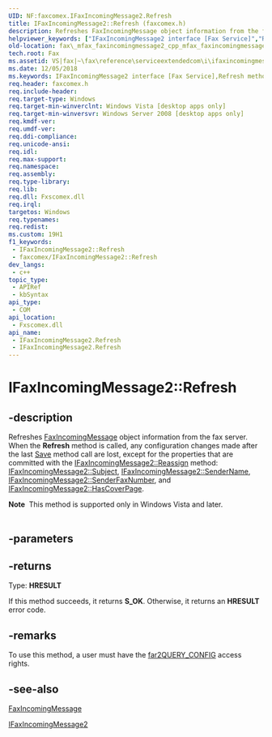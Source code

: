 ```yaml
---
UID: NF:faxcomex.IFaxIncomingMessage2.Refresh
title: IFaxIncomingMessage2::Refresh (faxcomex.h)
description: Refreshes FaxIncomingMessage object information from the fax server.
helpviewer_keywords: ["IFaxIncomingMessage2 interface [Fax Service]","Refresh method","IFaxIncomingMessage2.Refresh","IFaxIncomingMessage2::Refresh","Refresh","Refresh method [Fax Service]","Refresh method [Fax Service]","IFaxIncomingMessage2 interface","_mfax_faxincomingmessage.refresh","fax._mfax_faxincomingmessage2_cpp_mfax_faxincomingmessage_refresh_cpp","fax._mfax_faxincomingmessage_refresh","faxcomex/IFaxIncomingMessage2::Refresh"]
old-location: fax\_mfax_faxincomingmessage2_cpp_mfax_faxincomingmessage_refresh_cpp.htm
tech.root: Fax
ms.assetid: VS|fax|~\fax\reference\serviceextendedcom\i\ifaxincomingmessage2\refresh.htm
ms.date: 12/05/2018
ms.keywords: IFaxIncomingMessage2 interface [Fax Service],Refresh method, IFaxIncomingMessage2.Refresh, IFaxIncomingMessage2::Refresh, Refresh, Refresh method [Fax Service], Refresh method [Fax Service],IFaxIncomingMessage2 interface, _mfax_faxincomingmessage.refresh, fax._mfax_faxincomingmessage2_cpp_mfax_faxincomingmessage_refresh_cpp, fax._mfax_faxincomingmessage_refresh, faxcomex/IFaxIncomingMessage2::Refresh
req.header: faxcomex.h
req.include-header: 
req.target-type: Windows
req.target-min-winverclnt: Windows Vista [desktop apps only]
req.target-min-winversvr: Windows Server 2008 [desktop apps only]
req.kmdf-ver: 
req.umdf-ver: 
req.ddi-compliance: 
req.unicode-ansi: 
req.idl: 
req.max-support: 
req.namespace: 
req.assembly: 
req.type-library: 
req.lib: 
req.dll: Fxscomex.dll
req.irql: 
targetos: Windows
req.typenames: 
req.redist: 
ms.custom: 19H1
f1_keywords:
 - IFaxIncomingMessage2::Refresh
 - faxcomex/IFaxIncomingMessage2::Refresh
dev_langs:
 - c++
topic_type:
 - APIRef
 - kbSyntax
api_type:
 - COM
api_location:
 - Fxscomex.dll
api_name:
 - IFaxIncomingMessage2.Refresh
 - IFaxIncomingMessage2.Refresh
---
```


# IFaxIncomingMessage2::Refresh


## -description

Refreshes <a href="https://docs.microsoft.com/previous-versions/windows/desktop/fax/-mfax-faxincomingmessage">FaxIncomingMessage</a> object information from the fax server. When the <b>Refresh</b> method is called, any configuration changes made after the last <a href="https://docs.microsoft.com/previous-versions/windows/desktop/fax/-mfax-faxincomingmessage-save-vb">Save</a> method call are lost, except for the properties that are committed with the <a href="https://docs.microsoft.com/previous-versions/windows/desktop/fax/-mfax-faxincomingmessage-reassign-vb">IFaxIncomingMessage2::Reassign</a> method: <a href="https://docs.microsoft.com/previous-versions/windows/desktop/fax/-mfax-faxincomingmessage-subject-vb">IFaxIncomingMessage2::Subject</a>, <a href="https://docs.microsoft.com/previous-versions/windows/desktop/fax/-mfax-faxincomingmessage-sendername-vb">IFaxIncomingMessage2::SenderName</a>, <a href="https://docs.microsoft.com/previous-versions/windows/desktop/fax/-mfax-faxincomingmessage-senderfaxnumber-vb">IFaxIncomingMessage2::SenderFaxNumber</a>, and <a href="https://docs.microsoft.com/previous-versions/windows/desktop/fax/-mfax-faxincomingmessage-hascoverpage-vb">IFaxIncomingMessage2::HasCoverPage</a>.


<div class="alert"><b>Note</b>  This method is supported only in Windows Vista and later.</div><div> </div>

## -parameters

## -returns

Type: <b>HRESULT</b>

If this method succeeds, it returns <b xmlns:loc="http://microsoft.com/wdcml/l10n">S_OK</b>. Otherwise, it returns an <b xmlns:loc="http://microsoft.com/wdcml/l10n">HRESULT</b> error code.

## -remarks

To use this method, a user must have the <a href="https://docs.microsoft.com/previous-versions/windows/desktop/api/faxcomex/ne-faxcomex-fax_access_rights_enum_2">far2QUERY_CONFIG</a> access rights.

## -see-also

<a href="https://docs.microsoft.com/previous-versions/windows/desktop/fax/-mfax-faxincomingmessage">FaxIncomingMessage</a>



<a href="https://docs.microsoft.com/previous-versions/windows/desktop/api/faxcomex/nn-faxcomex-ifaxincomingmessage2">IFaxIncomingMessage2</a>

